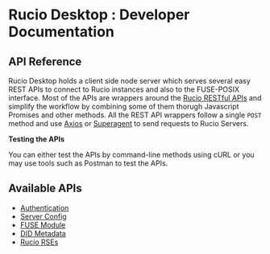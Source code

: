 # Rucio Desktop : Developer Documentation

## API Reference

Rucio Desktop holds a client side node server which serves several easy REST APIs to connect to Rucio instances and also to the FUSE-POSIX interface.
Most of the APIs are wrappers around the [Rucio RESTful APIs](https://rucio.readthedocs.io/en/latest/rest.html) and simplify the workflow by combining some of them thorugh Javascript Promises and other methods. 
All the REST API wrappers follow a single `POST` method and use [Axios](https://github.com/axios/axios) or [Superagent](https://visionmedia.github.io/superagent/) to send requests to Rucio Servers.

**Testing the APIs**

You can either test the APIs by command-line methods using cURL or you may use tools such as Postman to test the APIs.

## Available APIs

<!--ts-->

- [Authentication](API_Auth.md)
- [Server Config](API_Config.md)
- [FUSE Module](#fuse-module)
- [DID Metadata](API_Metadata.md)
- [Rucio RSEs](API_RSEs.md)

<!--te-->

